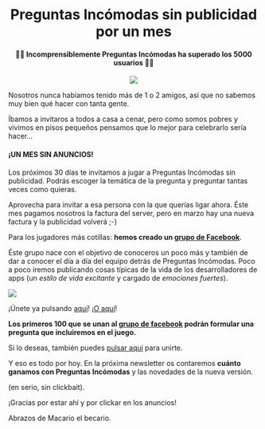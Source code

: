 <center>

# Preguntas Incómodas sin publicidad por un mes

#### 🎉🎉 Incomprensiblemente Preguntas Incómodas ha superado los 5000 usuarios 🎉🎉

![](https://media.giphy.com/media/l0HlQXo6A9RZM4ByM/giphy.gif)
</center>

Nosotros nunca habíamos tenido más de 1 o 2 amigos, así que no sabemos muy bien qué hacer con tanta gente. 

Íbamos a invitaros a todos a casa a cenar, pero como somos pobres y vivimos en pisos pequeños pensamos que lo mejor para celebrarlo sería hacer... 

#### **¡UN MES SIN ANUNCIOS!**
Los próximos 30 días te invitamos a jugar a Preguntas Incómodas sin publicidad. Podrás escoger la temática de la pregunta y preguntar tantas veces como quieras.

Aprovecha para invitar a esa persona con la que querías ligar ahora. Éste mes pagamos nosotros la factura del server, pero en marzo hay una nueva factura y la publicidad volverá ;-) 

Para los jugadores más cotillas: **hemos creado un [grupo de Facebook](https://www.facebook.com/incomodasapp)**. 

Éste grupo nace con el objetivo de conoceros un poco más y también de dar a conocer el día a día del  equipo detrás de Preguntas Incómodas. Poco a poco iremos publicando cosas típicas de la vida de los desarrolladores de apps (un *estilo de vida excitante* y cargado de *emociones fuertes*). 

![](https://gitlab.com/katapulta/preguntasIncomodas/newsletter/raw/master/01/01-zuckerberg.jpg)

¡Únete ya pulsando [aquí](https://www.facebook.com/incomodasapp)! ¡[O aquí](https://www.facebook.com/incomodasapp)! 

**Los primeros 100 que se unan al [grupo de facebook](https://www.facebook.com/incomodasapp) podrán formular una pregunta que incluiremos en el juego.**

Si lo deseas, también puedes [pulsar aquí](https://www.facebook.com/incomodasapp) para unirte. 

Y eso es todo por hoy. En la próxima newsletter os contaremos **cuánto ganamos con Preguntas Incómodas** y las novedades de la nueva versión.

 (en serio, sin clickbait). 

¡Gracias por estar ahí y por clickar en los anuncios! 

Abrazos de Macario el becario. 